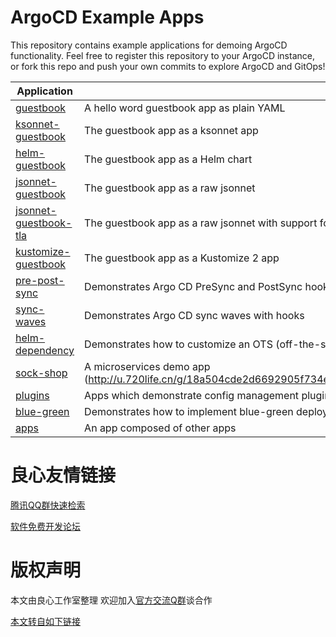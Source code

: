 # ArgoCD Example Apps

This repository contains example applications for demoing ArgoCD functionality. Feel free
to register this repository to your ArgoCD instance, or fork this repo and push your own commits
to explore ArgoCD and GitOps!

| Application | Description |
|-------------|-------------|
| [guestbook](guestbook/) | A hello word guestbook app as plain YAML |
| [ksonnet-guestbook](ksonnet-guestbook/) | The guestbook app as a ksonnet app |
| [helm-guestbook](helm-guestbook/) | The guestbook app as a Helm chart |
| [jsonnet-guestbook](jsonnet-guestbook/) | The guestbook app as a raw jsonnet |
| [jsonnet-guestbook-tla](jsonnet-guestbook-tla/) | The guestbook app as a raw jsonnet with support for top level arguments |
| [kustomize-guestbook](kustomize-guestbook/) | The guestbook app as a Kustomize 2 app |
| [pre-post-sync](pre-post-sync/) | Demonstrates Argo CD PreSync and PostSync hooks |
| [sync-waves](sync-waves/) | Demonstrates Argo CD sync waves with hooks |
| [helm-dependency](helm-dependency/) | Demonstrates how to customize an OTS (off-the-shelf) helm chart from an upstream repo |
| [sock-shop](sock-shop/) | A microservices demo app (http://u.720life.cn/g/18a504cde2d6692905f734e197afcbe1894480d0db59decd9d4285b4b60e30471e6c6aff985f99afa75eb999d03d15ac) |
| [plugins](plugins/) | Apps which demonstrate config management plugins usage |
| [blue-green](blue-green/) | Demonstrates how to implement blue-green deployment using [Argo Rollouts](http://u.720life.cn/g/54145d0471d91890860f7f8463c030463be6c7a139a6060d84cf4574a5bbcc8d820280340ebf3414d9ebd912b929d2c9)
| [apps](apps/) | An app composed of other apps |



 # 良心友情链接

[腾讯QQ群快速检索](http://u.720life.cn/s/8cf73f7c)

[软件免费开发论坛](http://u.720life.cn/s/bbb01dc0)

# 版权声明 

本文由良心工作室整理 欢迎加入[官方交流Q群](https://u.720life.cn/s/f2316816)谈合作

[本文转自如下链接](http://u.720life.cn/g/2e71d0f0a5c601172267ba20d3a43c6e9c0d2145bc52eda7b4d0dba0a40c9b7cbaea8552617c6c59fcfc3168222a469a95862799719d813ca893334c55c606d54cd80cbb9efde79b0d3948be671eafb1)